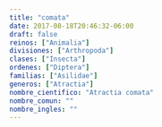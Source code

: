```yaml
---
title: "comata"
date: 2017-08-18T20:46:32-06:00
draft: false
reinos: ["Animalia"]
divisiones: ["Arthropoda"]
clases: ["Insecta"]
ordenes: ["Diptera"]
familias: ["Asilidae"]
generos: ["Atractia"]
nombre_cientifico: "Atractia comata"
nombre_comun: ""
nombre_ingles: ""
---
```

